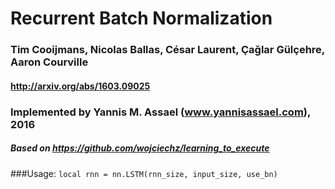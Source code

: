 # Recurrent Batch Normalization
### Tim Cooijmans, Nicolas Ballas, César Laurent, Çağlar Gülçehre, Aaron Courville
#### http://arxiv.org/abs/1603.09025

### Implemented by Yannis M. Assael (www.yannisassael.com), 2016

##### Based on https://github.com/wojciechz/learning_to_execute

###Usage:
`local rnn = nn.LSTM(rnn_size, input_size, use_bn)`